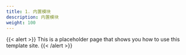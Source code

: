 ```yaml
---
title: 1. 内置模块
description: 内置模块
weight: 100
---
```


{{< alert >}}
This is a placeholder page that shows you how to use this template site.
{{< /alert >}}

